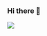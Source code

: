 ### Hi there 👋

[![](http://img.youtube.com/vi/EGyfdtW5zn0/0.jpg)](http://www.youtube.com/watch?v=EGyfdtW5zn0 "")

<!--
**Mrucznik/Mrucznik** is a ✨ _special_ ✨ repository because its `README.md` (this file) appears on your GitHub profile.

Here are some ideas to get you started:

- 🔭 I’m currently working on ...
- 🌱 I’m currently learning ...
- 👯 I’m looking to collaborate on ...
- 🤔 I’m looking for help with ...
- 💬 Ask me about ...
- 📫 How to reach me: ...
- 😄 Pronouns: ...
- ⚡ Fun fact: ...
-->
